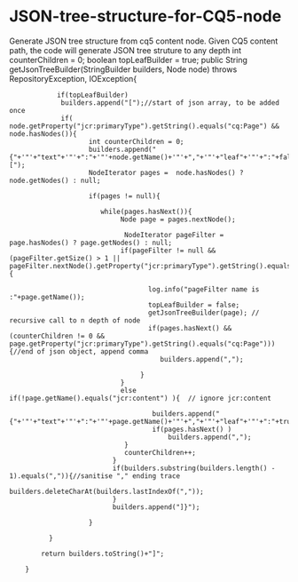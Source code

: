 JSON-tree-structure-for-CQ5-node
================================

Generate JSON tree structure from cq5 content node. Given CQ5 content path, the code will generate JSON tree struture to any depth
        int counterChildren = 0;
        boolean topLeafBuilder = true;
        public String getJsonTreeBuilder(StringBuilder builders, Node node) throws RepositoryException, IOException{ 

                if(topLeafBuilder)
                 builders.append("[");//start of json array, to be added once
                 if( node.getProperty("jcr:primaryType").getString().equals("cq:Page") && node.hasNodes()){
                        int counterChildren = 0;
                        builders.append("{"+'"'+"text"+'"'+":"+'"'+node.getName()+'"'+","+'"'+"leaf"+'"'+":"+false+","+'"'+"cls"+'"'+":"+'"'+"folder"+'"'+","+'"'+"children"+'"'+":[");
                        NodeIterator pages =  node.hasNodes() ? node.getNodes() : null; 
       
                        if(pages != null){  
                        
                           while(pages.hasNext()){                  
                                Node page = pages.nextNode();
                                 
                                 NodeIterator pageFilter =  page.hasNodes() ? page.getNodes() : null;               
                                if(pageFilter != null && (pageFilter.getSize() > 1 || pageFilter.nextNode().getProperty("jcr:primaryType").getString().equals("cq:Page"))){
  
                                       log.info("pageFilter name is :"+page.getName());
                                       topLeafBuilder = false;
                                       getJsonTreeBuilder(page); // recursive call to n depth of node
                                       if(pages.hasNext() && (counterChildren != 0 && page.getProperty("jcr:primaryType").getString().equals("cq:Page"))) {//end of json object, append comma
                                          builders.append(",");     
     
                                     }
                                }
                                else if(!page.getName().equals("jcr:content") ){  // ignore jcr:content     
                                  
                                        builders.append("{"+'"'+"text"+'"'+":"+'"'+page.getName()+'"'+","+'"'+"leaf"+'"'+":"+true+","+'"'+"cls"+'"'+":"+'"'+"file"+'"'+"}");
                                        if(pages.hasNext() )
                                            builders.append(","); 
                                 }
                                 counterChildren++;
                              }
                              if(builders.substring(builders.length() - 1).equals(",")){//sanitise "," ending trace
                                  builders.deleteCharAt(builders.lastIndexOf(","));
                              }
                              builders.append("]}");                
                           
                        }
 
              }

            return builders.toString()+"]";                             
        
        }
